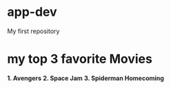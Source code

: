 # app-dev
My first repository
# my top 3 favorite Movies
**1. Avengers**
**2. Space Jam**
**3. Spiderman Homecoming**
